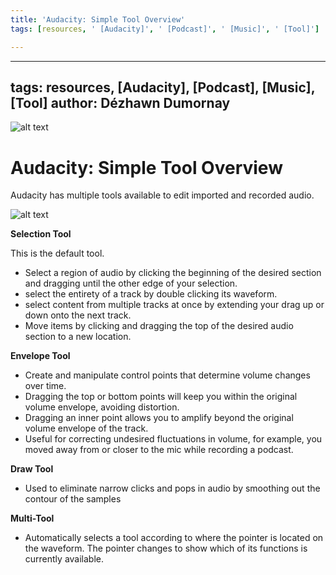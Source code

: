 ```yaml
---
title: 'Audacity: Simple Tool Overview'
tags: [resources, ' [Audacity]', ' [Podcast]', ' [Music]', ' [Tool]']

---
```


---
tags: resources, [Audacity], [Podcast], [Music], [Tool]
author: Dézhawn Dumornay
---
![alt text](https://files.slack.com/files-pri/T0HTW3H0V-F03PLPZR3TN/screen_shot_2022-07-08_at_12.08.29_pm.png?pub_secret=d382e49c2b)
# Audacity: Simple Tool Overview

Audacity has multiple tools available to edit imported and recorded audio.

![alt text](https://files.slack.com/files-pri/T0HTW3H0V-F03PX54E8JV/screen_shot_2022-07-07_at_3.30.32_pm.png?pub_secret=9042031330)

**Selection Tool**

This is the default tool.
- Select a region of audio by clicking the beginning of the desired section and dragging until the other edge of your selection.
- select the entirety of a track by double clicking its waveform.
- select content from multiple tracks at once by extending your drag up or down onto the next track.
- Move items by clicking and dragging the top of the desired audio section to a new location.


**Envelope Tool**

- Create and manipulate control points that determine volume changes over time.
- Dragging the top or bottom points will keep you within the original volume envelope, avoiding distortion.
- Dragging an inner point allows you to amplify beyond the original volume envelope of the track.
- Useful for correcting undesired fluctuations in volume, for example, you moved away from or closer to the mic while recording a podcast.

**Draw Tool**

- Used to eliminate narrow clicks and pops in audio by smoothing out the contour of the samples

**Multi-Tool**

- Automatically selects a tool according to where the pointer is located on the waveform. The pointer changes to show which of its functions is currently available.


